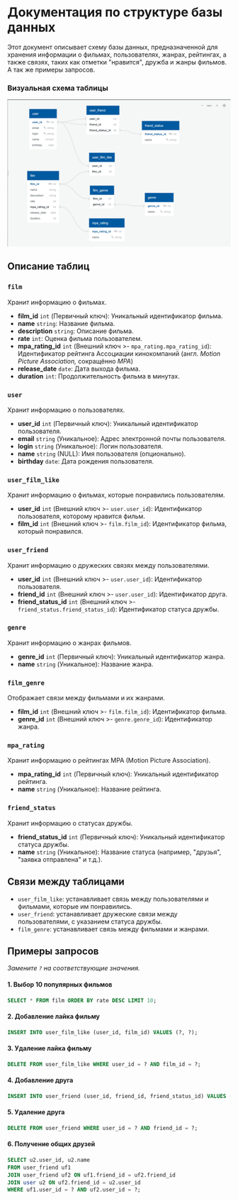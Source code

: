 # Документация по структуре базы данных

Этот документ описывает схему базы данных, предназначенной для хранения информации о фильмах, пользователях, жанрах, рейтингах, а также связях, таких как отметки "нравится", дружба и жанры фильмов. А так же примеры запросов.

### Визуальная схема таблицы
![Filmorate Database Scheme](https://github.com/microgoose/filmorate-db-scheme/blob/cc4b1aff5deb7e6d36a4993165a63509a950483e/filmorate-scheme-db.png)

## Описание таблиц

### `film`
Хранит информацию о фильмах.

- **film_id** `int` (Первичный ключ): Уникальный идентификатор фильма.
- **name** `string`: Название фильма.
- **description** `string`: Описание фильма.
- **rate** `int`: Оценка фильма пользователем.
- **mpa_rating_id** `int` (Внешний ключ >- `mpa_rating.mpa_rating_id`): Идентификатор рейтинга Ассоциации кинокомпаний (англ. _Motion Picture Association,_ сокращённо _МРА_)
- **release_date** `date`: Дата выхода фильма.
- **duration** `int`: Продолжительность фильма в минутах.

### `user`
Хранит информацию о пользователях.

- **user_id** `int` (Первичный ключ): Уникальный идентификатор пользователя.
- **email** `string` (Уникальное): Адрес электронной почты пользователя.
- **login** `string` (Уникальное): Логин пользователя.
- **name** `string` (NULL): Имя пользователя (опционально).
- **birthday** `date`: Дата рождения пользователя.

### `user_film_like`
Хранит информацию о фильмах, которые понравились пользователям.

- **user_id** `int` (Внешний ключ >- `user.user_id`): Идентификатор пользователя, которому нравится фильм.
- **film_id** `int` (Внешний ключ >- `film.film_id`): Идентификатор фильма, который понравился.

### `user_friend`
Хранит информацию о дружеских связях между пользователями.

- **user_id** `int` (Внешний ключ >- `user.user_id`): Идентификатор пользователя.
- **friend_id** `int` (Внешний ключ >- `user.user_id`): Идентификатор друга.
- **friend_status_id** `int` (Внешний ключ >- `friend_status.friend_status_id`): Идентификатор статуса дружбы.

### `genre`
Хранит информацию о жанрах фильмов.

- **genre_id** `int` (Первичный ключ): Уникальный идентификатор жанра.
- **name** `string` (Уникальное): Название жанра.

### `film_genre`
Отображает связи между фильмами и их жанрами.

- **film_id** `int` (Внешний ключ >- `film.film_id`): Идентификатор фильма.
- **genre_id** `int` (Внешний ключ >- `genre.genre_id`): Идентификатор жанра.

### `mpa_rating`
Хранит информацию о рейтингах MPA (Motion Picture Association).

- **mpa_rating_id** `int` (Первичный ключ): Уникальный идентификатор рейтинга.
- **name** `string` (Уникальное): Название рейтинга.

### `friend_status`
Хранит информацию о статусах дружбы.

- **friend_status_id** `int` (Первичный ключ): Уникальный идентификатор статуса дружбы.
- **name** `string` (Уникальное): Название статуса (например, "друзья", "заявка отправлена" и т.д.).

## Связи между таблицами

- `user_film_like`: устанавливает связь между пользователями и фильмами, которые им понравились.
- `user_friend`: устанавливает дружеские связи между пользователями, с указанием статуса дружбы.
- `film_genre`: устанавливает связь между фильмами и жанрами.
  
## Примеры запросов

*Замените `?` на соответствующие значения.*
#### 1. Выбор 10 популярных фильмов

```sql
SELECT * FROM film ORDER BY rate DESC LIMIT 10;
```
####  2. Добавление лайка фильму

```sql 
INSERT INTO user_film_like (user_id, film_id) VALUES (?, ?);
```
#### 3. Удаление лайка фильму

```sql 
DELETE FROM user_film_like WHERE user_id = ? AND film_id = ?;
```
#### 4. Добавление друга

```sql 
INSERT INTO user_friend (user_id, friend_id, friend_status_id) VALUES (?, ?, ?);
```
#### 5. Удаление друга

```sql
DELETE FROM user_friend WHERE user_id = ? AND friend_id = ?; 
```
#### 6. Получение общих друзей

```sql
SELECT u2.user_id, u2.name
FROM user_friend uf1 
JOIN user_friend uf2 ON uf1.friend_id = uf2.friend_id 
JOIN user u2 ON uf2.friend_id = u2.user_id 
WHERE uf1.user_id = ? AND uf2.user_id = ?;
```